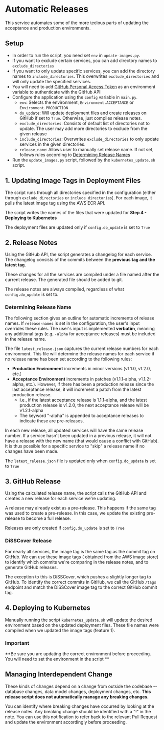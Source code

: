 # Automatic Releases

This service automates some of the more tedious parts of updating the acceptance and production environments.

## Setup

* In order to run the script, you need set `env` in `update-images.py`.
* If you want to exclude certain services, you can add directory names to `exclude_directories`
* If you want to only update specific services, you can add the directory names to `include_directories`. This
  overwrites
  `exclude_directories` and will only update the specified services.
* You will need to
  add [GitHub Personal Access Token](https://docs.github.com/en/authentication/keeping-your-account-and-data-secure/managing-your-personal-access-tokens)
  as an environment variable to authenticate with the GitHub API
* Configure the application using the `config` variable in `main.py`.
    * `env`: Selects the environment, `Environment.ACCEPTANCE` or `Environment.PRODUCTION`
    * `do_update`: Will update deployment files and create releases on GitHub if set to `True`. Otherwise, just compiles
      release notes.
    * `exclude_directories`: Consists of default list of directories not to update. The user may add more directories to
      exclude from the given release
    * `include_directories`: Overwrites `exclude_directories` to only update services in the given directories.
    * `release_name`: Allows user to manually set release name. If not set, follows rules according
      to [Determining Release Names](#determining-release-name)
* Run the `update_images.py` script, followed by the `kubernetes_update.sh` script.

## 1. Updating Image Tags in Deployment Files

The script runs through all directories specified in the configuration (either through `exclude_directories` or
`include_directories`).
For each image, it pulls the latest image tag using the AWS ECR API.

The script writes the names of the files that were updated for **Step 4 - Deploying to Kubernetes**

The deployment files are updated only if `config.do_update` is set to `True`

## 2. Release Notes

Using the GitHub API, the script generates a changelog for each service. The changelog consists of the commits between
the **previous tag and the latest tag**.

These changes for all the services are compiled under a file named after the current release. The generated file should
be added to git.

The release notes are always compiled, regardless of what `config.do_update` is set to.

### Determining Release Name

The following section gives an outline for automatic increments of release names. If `release-names` is set in the
configuration, the user's input overrides these rules. The user's input is implemented **verbatim**, meaning any
additional tags (e.g. `-alpha` for acceptance releases) must be included in the release name. 

The file `latest_release.json` captures the current release numbers for each environment. This file will determine the
release names for each service if no release name has been set according to the following rules:

* **Production Environment** increments in minor versions (v1.1.0, v1.2.0, etc.)
* **Acceptance Environment** increments in patches (v1.1.1-alpha, v1.1.2-alpha, etc.). However, if there has been a
  production release since the last
  acceptance release, it will increment a patch from the latest production release.
    * i.e., if the latest acceptance release is 1.1.1-alpha, and the latest production release is v1.2.0, the next
      acceptance release will be v1.2.1-alpha
    * The keyword "-alpha" is appended to acceptance releases to indicate these are pre-releases.

In each new release, all updated services will have the same release number. If a service hasn't been updated in a
previous release, it will not have a release with the new name (that would cause a
conflict with GitHub). It is thus possible for a specific service to "skip" a release name if no changes have been made.

The `latest_release.json` file is updated only when `config.do_update` is set to `True`

## 3. GitHub Release

Using the calculated release name, the script calls the GitHub API and creates a new release for each service we're
updating.

A release may already exist as a pre-release. This happens if the same tag was used to create a pre-release. In this
case, we update the existing pre-release to become a full release.

Releases are only created if `config.do_update` is set to `True`

### DiSSCover Release

For nearly all services, the image tag is the same tag as the commit tag on GitHub. We can use these image tags (
obtained from the AWS image store) to identify which commits we're comparing in the release notes, and to generate
GitHub releases.

The exception to this is DiSSCover, which pushes a slightly longer tag to GitHub. To identify the correct commits in
GitHub, we call the GitHub `/tags` endpoint and match the DiSSCover image tag to the correct GitHub commit tag.

## 4. Deploying to Kubernetes

Manually running the script `kubernetes_update.sh` will update the desired environment based on the updated deployment
files. These file names were compiled when we updated the image tags (feature 1).

### Important

**Be sure you are updating the correct environment before proceeding. You will need to set the environment in the script
**

## Managing Interdependent Change

These kinds of changes depend on a change from outside the codebase -- database changes, data model
changes, deployment changes, etc. **This release script does not automatically manage any breaking changes**.

You can identify where breaking changes have occurred by looking at the release notes. Any breaking change should be
identified with a "!" in the note. You can use this notification to refer back to the relevant Pull Request and update
the
environment accordingly before proceeding. 
